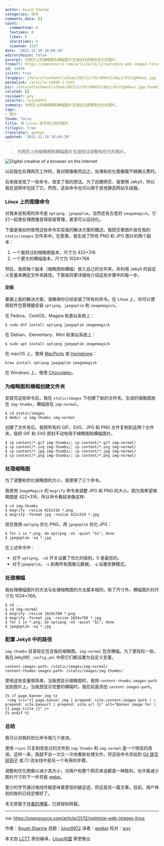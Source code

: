 ```yaml
---
author: Ayush Sharma
categories: 技术
comments_data: []
count:
  commentnum: 0
  favtimes: 0
  likes: 0
  sharetimes: 0
  viewnum: 3287
date: '2021-12-19 10:04:39'
editorchoice: false
excerpt: 为网页上的缩略图和横幅图片生成经过调整和优化的图片。
fromurl: https://opensource.com/article/21/12/optimize-web-images-linux
id: 14096
islctt: true
largepic: /data/attachment/album/202112/19/100432i8qzjr6t22g68uoi.jpg
permalink: /article-14096-1.html
pic: /data/attachment/album/202112/19/100432i8qzjr6t22g68uoi.jpg.thumb.jpg
related: []
reviewer: wxy
selector: lujun9972
summary: 为网页上的缩略图和横幅图片生成经过调整和优化的图片。
tags:
- 图片
thumb: false
title: 用 Linux 命令优化网页图片
titlepic: true
translator: geekpi
updated: '2021-12-19 10:04:39'
---
```



> 
> 为网页上的缩略图和横幅图片生成经过调整和优化的图片。
> 
> 
> 


![](/data/attachment/album/202112/19/100432i8qzjr6t22g68uoi.jpg "Digital creative of a browser on the internet")


以前我在处理网页工作时，我对图像敬而远之。处理和优化图像既不精确又费时。


后来我发现了一些命令，改变了我的想法。为了创建网页，我使用 Jekyll，所以我在说明中包括了它。然而，这些命令也可以用于其他静态网站生成器。


### Linux 上的图像命令


对我来说有用的命令是 `optipng`、`jpegoptim`，当然还有古老的 `imagemagick`。它们一起使处理图像变得容易管理，甚至可以自动化。


下面是我如何使用这些命令实现我的解决方案的概述。我把文章图片放在我的 `static/images` 文件夹中。在那里，我生成了所有 PNG 和 JPG 图片的两个副本：


1. 一个裁剪过的缩略图版本，尺寸为 422×316
2. 一个更大的横幅版本，尺寸为 1024×768


然后，我把每个副本（缩略图和横幅）放入自己的文件夹，并利用 Jekyll 的自定义变量来确定文件夹路径。下面我将更详细地介绍这些步骤中的每一步。


#### 安装


要跟上我的解决方案，请确保你已经安装了所有的命令。在 Linux 上，你可以使用软件包管理器安装 `optipng`、`jpegoptim` 和 `imagemagick`。


在 Fedora、CentOS、Mageia 和类似系统上：



```
$ sudo dnf install optipng jpegoptim imagemagick

```

在 Debian、Elementary、Mint 和类似系统上：



```
$ sudo apt install optipng jpegoptim imagemagick

```

在 macOS 上，使用 [MacPorts](https://opensource.com/article/20/11/macports) 或 [Homebrew](https://opensource.com/article/20/6/homebrew-mac)：



```
brew install optipng jpegoptim imagemagick

```

在 Windows 上，使用 [Chocolatey](https://opensource.com/article/20/3/chocolatey)。


### 为缩略图和横幅创建文件夹


安装完这些命令后，我在 `static/images` 下创建了新的文件夹。生成的缩略图放在 `img-thumbs`，横幅放在 `img-normal`。



```
$ cd static/images
$ mkdir -p img-thumbs img-normal

```

创建了文件夹后，我把所有的 GIF、SVG、JPG 和 PNG 文件复制到这两个文件夹。我把 GIF 和 SVG 原封不动地用于缩略图和横幅图片。



```
$ cp content/*.gif img-thumbs/; cp content/*.gif img-normal/
$ cp content/*.svg img-thumbs/; cp content/*.svg img-normal/
$ cp content/*.jpg img-thumbs/; cp content/*.jpg img-normal/
$ cp content/*.png img-thumbs/; cp content/*.png img-normal/

```

### 处理缩略图


为了调整和优化缩略图的大小，我使用了三个命令。


我使用 `ImageMagick` 的 `mogrify` 命令来调整 JPG 和 PNG 的大小。因为我希望缩略图是 422×316，所以命令看起来像这样:



```
$ cd img-thumbs
$ mogrify -resize 422x316 *.png
$ mogrify -format jpg -resize 422x316 *.jpg

```

现在我用 `optipng` 优化 PNG，用 `jpegoptim` 优化 JPG：



```
$ for i in *.png; do optipng -o5 -quiet "$i"; done
$ jpegoptim -sq *.jpg

```

在上述命令中：


* 对于 `optipng`，`-o5` 开关设置了优化的级别，0 是最低的。
* 对于`jpegoptim`，`-s` 剥离所有图像元数据，`-q` 设置安静模式。


### 处理横幅


我处理横幅图片的方法与处理缩略图的方法基本相同，除了尺寸外，横幅图片的尺寸为 1024×768。



```
$ cd ..
$ cd img-normal
$ mogrify -resize 1024x768 *.png
$ mogrify -format jpg -resize 1024x768 *.jpg
$ for i in *.png; do optipng -o5 -quiet "$i"; done
$ jpegoptim -sq *.jpg

```

### 配置 Jekyll 中的路径


`img-thumbs` 目录现在包含我的缩略图，`img-normal` 包含横幅。为了更轻松一些，我在Jekyll的 `_config.yml` 中把它们都设置为自定义变量。



```
content-images-path: /static/images/img-normal/
content-thumbs-images-path: /static/images/img-thumbs/

```

使用这些变量很简单。当我想显示缩略图时，我把 `content-thumbs-images-path` 加到图片上。当我想显示完整的横幅时，我在前面添加 `content-images-path`。



```
{% if page.banner_img %}
 <img src="{{ page.banner_img | prepend: site.content-images-path | \
prepend: site.baseurl | prepend: site.url }}" alt="Banner image for \
{{ page.title }}" />
{% endif %}

```

### 总结


我可以对我的优化命令做几个改进。


使用 `rsync` 只复制改变过的文件到 `img-thumbs` 和 `img-normal` 是一个明显的改进。这样一来，我就不会一次又一次地重新处理文件。将这些命令添加到 [Git 提交前钩子](https://opensource.com/life/16/8/how-construct-your-own-git-server-part-6) 或 CI 流水线中是另一个有用的步骤。


调整和优化图像以减少其大小，对用户和整个网页来说都是一种胜利。也许我减少图片尺寸的下一步将是 [webp](https://opensource.com/article/20/4/webp-image-compression)。


更少的字节通过电线传输意味着更低的碳足迹，但这是另一篇文章。目前，用户体验的胜利已经足够好了。


本文原载于[作者的博客](https://www.ayushsharma.in/2021/11/optimising-jpg-and-png-images-for-a-jekyll-blog)，已获授权转载。




---


via: <https://opensource.com/article/21/12/optimize-web-images-linux>


作者：[Ayush Sharma](https://opensource.com/users/ayushsharma) 选题：[lujun9972](https://github.com/lujun9972) 译者：[geekpi](https://github.com/geekpi) 校对：[wxy](https://github.com/wxy)


本文由 [LCTT](https://github.com/LCTT/TranslateProject) 原创编译，[Linux中国](https://linux.cn/) 荣誉推出